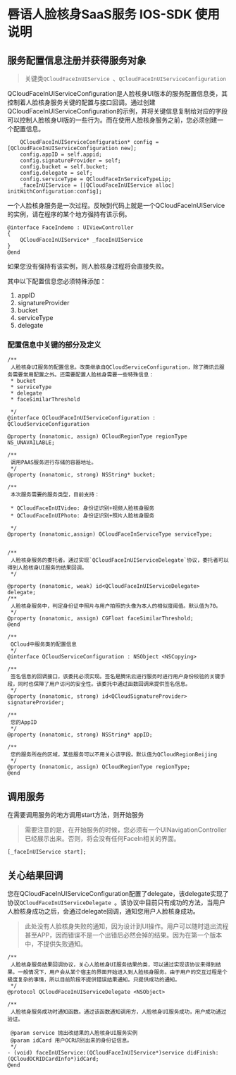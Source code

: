 # 唇语人脸核身SaaS服务 IOS-SDK 使用说明

## 服务配置信息注册并获得服务对象

> 关键类`QCloudFaceInUIService `、`QCloudFaceInUIServiceConfiguration `

QCloudFaceInUIServiceConfiguration是人脸核身UI版本的服务配置信息类，其控制着人脸核身服务关键的配置与接口回调。通过创建QCloudFaceInUIServiceConfiguration的示例，并将关键信息复制给对应的字段可以控制人脸核身UI版的一些行为。而在使用人脸核身服务之前，您必须创建一个配置信息。


~~~
    QCloudFaceInUIServiceConfiguration* config =[QCloudFaceInUIServiceConfiguration new];
    config.appID = self.appid;
    config.signatureProvider = self;
    config.bucket = self.bucket;
    config.delegate = self;
    config.serviceType = QCloudFaceInServiceTypeLip;
    _faceInUIService = [[QCloudFaceInUIService alloc] initWithConfiguration:config];
~~~

一个人脸核身服务是一次过程。反映到代码上就是一个QCloudFaceInUIService的实例，请在程序的某个地方强持有该示例。

~~~
@interface FaceIndemo : UIViewController
{
	QCloudFaceInUIService* _faceInUIService
}
@end
~~~

如果您没有强持有该实例，则人脸核身过程将会直接失败。

其中以下配置信息您必须特殊添加：

1. appID
2. signatureProvider
3. bucket
4. serviceType
5. delegate


### 配置信息中关键的部分及定义

~~~
/**
 人脸核身UI服务的配置信息。改类继承自QCloudServiceConfiguration，除了腾讯云服务需要常用配置之外。还需要配置人脸核身需要一些特殊信息：
 * bucket
 * serviceType
 * delegate
 * faceSimilarThreshold
 
 */
@interface QCloudFaceInUIServiceConfiguration : QCloudServiceConfiguration

@property (nonatomic, assign) QCloudRegionType regionType NS_UNAVAILABLE;

/**
 调用PAAS服务进行存储的容器地址。
 */
@property (nonatomic, strong) NSString* bucket;

/**
 本次服务需要的服务类型，目前支持：
 
 * QCloudFaceInUIVideo: 身份证识别+视频人脸核身服务
 * QCloudFaceInUIPhoto: 身份证识别+照片人脸核身服务
 
 */
@property (nonatomic,assign) QCloudFaceInServiceType serviceType;


/**
 人脸核身服务的委托者。通过实现`QCloudFaceInUIServiceDelegate`协议，委托者可以得到人脸核身UI服务的结果回调。
 */

@property (nonatomic, weak) id<QCloudFaceInUIServiceDelegate> delegate;
/**
 人脸核身服务中，判定身份证中照片与用户拍照的头像为本人的相似度阈值。默认值为70。
 */
@property (nonatomic, assign) CGFloat faceSimilarThreshold;
@end
~~~

~~~
/**
 QCloud中服务类的配置信息
 */
@interface QCloudServiceConfiguration : NSObject <NSCopying>

/**
 签名信息的回调接口，该委托必须实现。签名是腾讯云进行服务时进行用户身份校验的关键手段，同时也保障了用户访问的安全性。该委托中通过函数回调来提供签名信息。
 */
@property (nonatomic, strong) id<QCloudSignatureProvider> signatureProvider;

/**
 您的AppID
 */
@property (nonatomic, strong) NSString* appID;

/**
 您的服务所在的区域，某些服务可以不用关心该字段。默认值为QCloudRegionBeijing
 */
@property (nonatomic, assign) QCloudRegionType regionType;
@end
~~~




## 调用服务

在需要调用服务的地方调用start方法，则开始服务

> 需要注意的是，在开始服务的时候，您必须有一个UINavigationController已经展示出来。否则，将会没有任何FaceIn相关的界面。

~~~
[_faceInUIService start];
~~~

## 关心结果回调

您在QCloudFaceInUIServiceConfiguration配置了delegate，该delegate实现了协议`QCloudFaceInUIServiceDelegate `。该协议中目前只有成功的方法，当用户人脸核身成功之后，会通过delegate回调，通知您用户人脸核身成功。

> 此处没有人脸核身失败的通知，因为设计到UI操作。用户可以随时退出流程甚至APP，因而错误不是一个出错后必然会掉的结果。因为在第一个版本中，不提供失败通知。

~~~
/**
 人脸核身服务结果回调协议，关心人脸核身UI服务结果的类，可以通过实现该协议来得到结果。一般情况下，用户会从某个宿主的界面开始进入到人脸核身服务。由于用户的交互过程是个极度复杂的事情，所以目前阶段不提供错误结果通知。只提供成功的通知。
 */
@protocol QCloudFaceInUIServiceDelegate <NSObject>

/**
 人脸核身服务成功时通知函数。通过该函数通知调用方，人脸核身UI服务成功，用户成功通过验证。

 @param service 抛出改结果的人脸核身UI服务实例
 @param idCard 用户OCR识别出来的身份证信息。
 */
- (void) faceInUIService:(QCloudFaceInUIService*)service didFinish:(QCloudOCRIDCardInfo*)idCard;
@end
~~~